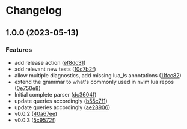# Changelog

## 1.0.0 (2023-05-13)


### Features

* add release action ([ef8dc31](https://github.com/amaanq/tree-sitter-luadoc/commit/ef8dc31764d9d9a79b32173b1e888a012dfd6078))
* add relevant new tests ([10c7b2f](https://github.com/amaanq/tree-sitter-luadoc/commit/10c7b2f88742e3c56cc165791c742f0cd51ee46e))
* allow multiple diagnostics, add missing lua_ls annotations ([11fcc82](https://github.com/amaanq/tree-sitter-luadoc/commit/11fcc82c19eb4bdf54daaf9d3e5d604c08d29096))
* extend the grammar to what's commonly used in nvim lua repos ([0e750e8](https://github.com/amaanq/tree-sitter-luadoc/commit/0e750e84c3ed20fa8782559894086f613c8abb90))
* Initial complete parser ([dc3604f](https://github.com/amaanq/tree-sitter-luadoc/commit/dc3604fbfef515ad29f961303732d9914fb86ccf))
* update queries accordingly ([b55c7f1](https://github.com/amaanq/tree-sitter-luadoc/commit/b55c7f14a3b86057481261998f2ac5e201ecfd27))
* update queries accordingly ([ae28906](https://github.com/amaanq/tree-sitter-luadoc/commit/ae28906932d20af4c921140713985ee9a409780c))
* v0.0.2 ([40a67ee](https://github.com/amaanq/tree-sitter-luadoc/commit/40a67ee798eb3c989fffde0277ff6de740ebaf34))
* v0.0.3 ([5c9572f](https://github.com/amaanq/tree-sitter-luadoc/commit/5c9572faf56d1fa0f7e0740c94de1c4f67c6af5e))
